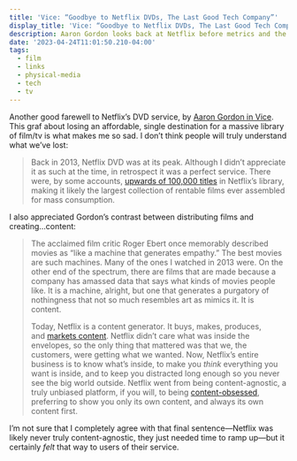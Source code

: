 ```yaml
---
title: 'Vice: “Goodbye to Netflix DVDs, The Last Good Tech Company”'
display_title: 'Vice: “Goodbye to Netflix DVDs, The Last Good Tech Company”'
description: Aaron Gordon looks back at Netflix before metrics and the algorithm ate everything.
date: '2023-04-24T11:01:50.210-04:00'
tags:
  - film
  - links
  - physical-media
  - tech
  - tv
---
```


Another good farewell to Netflix’s DVD service, by [Aaron Gordon in Vice](https://www.vice.com/en/article/5d9be5/goodbye-to-netflix-dvds-the-last-good-tech-company). This graf about losing an affordable, single destination for a massive library of film/tv is what makes me so sad. I don’t think people will truly understand what we’ve lost:

> Back in 2013, Netflix DVD was at its peak. Although I didn’t appreciate it as such at the time, in retrospect it was a perfect service. There were, by some accounts, [upwards of 100,000 titles](https://www.pastemagazine.com/movies/netflix/netflix-dvd-service-plan-subscribers-discontinued-closing/) in Netflix’s library, making it likely the largest collection of rentable films ever assembled for mass consumption.

I also appreciated Gordon’s contrast between distributing films and creating…content:

> The acclaimed film critic Roger Ebert once memorably described movies as “like a machine that generates empathy.” The best movies are such machines. Many of the ones I watched in 2013 were. On the other end of the spectrum, there are films that are made because a company has amassed data that says what kinds of movies people like. It is a machine, alright, but one that generates a purgatory of nothingness that not so much resembles art as mimics it. It is content. 
>
> Today, Netflix is a content generator. It buys, makes, produces, and [markets content](https://www.nytimes.com/2023/04/03/business/media/netflix-marketing.html). Netflix didn’t care what was inside the envelopes, so the only thing that mattered was that we, the customers, were getting what we wanted. Now, Netflix’s entire business is to know what’s inside, to make you *think* everything you want is inside, and to keep you distracted long enough so you never see the big world outside. Netflix went from being content-agnostic, a truly unbiased platform, if you will, to being [content-obsessed](https://www.nytimes.com/2023/04/03/business/media/netflix-marketing.html), preferring to show you only its own content, and always its own content first.

I’m not sure that I completely agree with that final sentence—Netflix was likely never truly content-agnostic, they just needed time to ramp up—but it certainly *felt* that way to users of their service.
